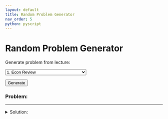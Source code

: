 ```yaml
---
layout: default
title: Random Problem Generator
nav_order: 5
python: pyscript
---
```


# Random Problem Generator

<dialog id="loading">
<p><img src="/CSUN-Econ-310/assets/images/loading-wheel.gif" width="100"></p>
</dialog>

<label for="dropdown">Generate problem from lecture:</label>

<select id="dropdown">
    <option value="lec01">1. Econ Review</option>
	<option value="lec02">2. Math Review</option>
	<option value="lec03">3. Single Variable Optimization</option>
	<option value="lec04">4. Commodity Market Models</option>
	<option value="lec05">5. Labor Market Models</option>
	<option value="lec06">6. General Equilibrium Models</option>
	<option value="lec07">7. Productivity Growth</option>
	<option value="lec08">8. Multivariate Optimization</option>
	<option value="lec09">9. Constrained Multivariate Optimization</option>
</select>

<button id="button" pys-onClick="generate_problem">Generate</button>

<p><h3>Problem:</h3></p>

<div id="problem">
</div>

---

<details id="details">
<summary>Solution:</summary>
<div id="solution">
</div>
</details>

<script type="py" src="/CSUN-Econ-310/rpg.py" config="/CSUN-Econ-310/rpg.toml">
</script>
